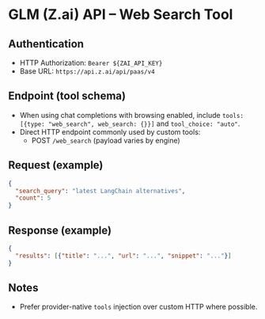 # GLM (Z.ai) API – Web Search Tool

## Authentication
- HTTP Authorization: `Bearer ${ZAI_API_KEY}`
- Base URL: `https://api.z.ai/api/paas/v4`

## Endpoint (tool schema)
- When using chat completions with browsing enabled, include `tools: [{type: "web_search", web_search: {}}]` and `tool_choice: "auto"`.
- Direct HTTP endpoint commonly used by custom tools:
  - POST `/web_search` (payload varies by engine)

## Request (example)
```json
{
  "search_query": "latest LangChain alternatives",
  "count": 5
}
```

## Response (example)
```json
{
  "results": [{"title": "...", "url": "...", "snippet": "..."}]
}
```

## Notes
- Prefer provider-native `tools` injection over custom HTTP where possible.

